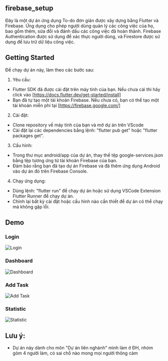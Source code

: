 ## firebase_setup

Đây là một dự án ứng dụng To-do đơn giản được xây dựng bằng Flutter và Firebase. Ứng dụng cho phép người dùng quản lý các công việc của họ, bao gồm thêm, sửa đổi và đánh dấu các công việc đã hoàn thành. Firebase Authentication được sử dụng để xác thực người dùng, và Firestore được sử dụng để lưu trữ dữ liệu công việc.

## Getting Started

Để chạy dự án này, làm theo các bước sau:

1. Yêu cầu:

- Flutter SDK đã được cài đặt trên máy tính của bạn. Nếu chưa cài thì hãy click vào [https://docs.flutter.dev/get-started/install]
- Bạn đã tự tạo một tài khoản Firebase. Nếu chưa có, bạn có thể tạo một tài khoản miễn phí tại [https://firebase.google.com/]

2. Cài đặt:

- Clone repository về máy tính của bạn và mở dự án trên VScode
- Cài đặt lại các dependencies bằng lệnh: "flutter pub get" hoặc "flutter packages get".

3. Cấu hình:

- Trong thư mục android/app của dự án, thay thế tệp google-services.json bằng tệp tương ứng từ tài khoản Firebase của bạn.
- Đảm bảo rằng bạn đã tạo dự án Firebase và đã thêm ứng dụng Android vào dự án đó trên Firebase Console.

4. Chạy ứng dụng:

- Dùng lệnh: "flutter run" để chạy dự án hoặc sử dụng VSCode Extension Flutter Runner để chạy dự án.
- Chỉnh lại bất kỳ cài đặt hoặc cấu hình nào cần thiết để dự án có thể chạy mà không gặp lỗi.

## Demo
### Login
![Login](https://github.com/user-attachments/assets/3243e6f9-1fce-4b6a-b23f-8424d19ea762)
### Dashboard
![Dashboard](https://github.com/user-attachments/assets/2625aacc-47df-4838-8c8b-e33eb0dab90b)
### Add Task
![Add Task](https://github.com/user-attachments/assets/584b5e8f-ee29-4199-bb03-86884e65fde5)
### Statistic
![Statistic](https://github.com/user-attachments/assets/00d96276-3dde-4def-b5d6-8d7be506251f)

## Lưu ý:
- Dự án này dành cho môn "Dự án liên nghành" mình làm ở ĐH, nhóm gòm 4 người làm, có sai chỗ nào mong mọi người thông cảm
